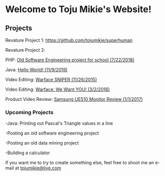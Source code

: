 # Welcome to Toju Mikie's Website!
## Projects

Revature Project 1: https://github.com/tojumikie/superhuman

Revature Project 2: 

PHP:  [Old Software Engineering project for school (7/22/2018)](./old-software-engineering-project-from-school.md)

Java: [Hello World! (11/9/2019)](https://github.com/tojumikie/website/blob/master/HelloWorld.java)

Video Editing: [Warface SNIPER (11/26/2015)](https://www.youtube.com/watch?v=mRKzsD57yos)

Video Editing: [Warface: We Want YOU! (3/2/2016)](https://www.youtube.com/watch?v=taqZWEp3K6E)

Product Video Review: [Samsung UE510 Monitor Review (1/1/2017)](https://www.youtube.com/watch?v=Psw4nXWnmWQ) 

### Upcoming Projects
-Java: Printing out Pascal's Triangle values in a line

-Posting an old software engineering project

-Posting an old data mining project

-Building a calculator

If you want me to try to create something else, feel free to shoot me an e-mail at tojumikie@live.com

